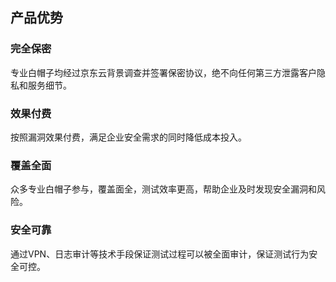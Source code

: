 ## 产品优势

### 完全保密

  专业白帽子均经过京东云背景调查并签署保密协议，绝不向任何第三方泄露客户隐私和服务细节。

### 效果付费

  按照漏洞效果付费，满足企业安全需求的同时降低成本投入。

### 覆盖全面

  众多专业白帽子参与，覆盖面全，测试效率更高，帮助企业及时发现安全漏洞和风险。

### 安全可靠

  通过VPN、日志审计等技术手段保证测试过程可以被全面审计，保证测试行为安全可控。
